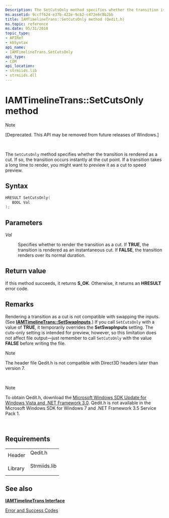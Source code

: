 ```yaml
---
Description: The SetCutsOnly method specifies whether the transition is rendered as a cut. If so, the transition occurs instantly at the cut point. If a transition takes a long time to render, you might want to preview it as a cut to speed preview.
ms.assetid: 9ccff624-e37b-422e-9cb2-c472e6c8b2bb
title: IAMTimelineTrans::SetCutsOnly method (Qedit.h)
ms.topic: reference
ms.date: 05/31/2018
topic_type: 
- APIRef
- kbSyntax
api_name: 
- IAMTimelineTrans.SetCutsOnly
api_type: 
- COM
api_location: 
- strmiids.lib
- strmiids.dll
---
```


# IAMTimelineTrans::SetCutsOnly method

> [!Note]  
> \[Deprecated. This API may be removed from future releases of Windows.\]

 

The `SetCutsOnly` method specifies whether the transition is rendered as a cut. If so, the transition occurs instantly at the cut point. If a transition takes a long time to render, you might want to preview it as a cut to speed preview.

## Syntax


```C++
HRESULT SetCutsOnly(
   BOOL Val
);
```



## Parameters

<dl> <dt>

*Val* 
</dt> <dd>

Specifies whether to render the transition as a cut. If **TRUE**, the transition is rendered as an instantaneous cut. If **FALSE**, the transition renders over its normal duration.

</dd> </dl>

## Return value

If this method succeeds, it returns **S\_OK**. Otherwise, it returns an **HRESULT** error code.

## Remarks

Rendering a transition as a cut is not compatible with swapping the inputs. (See [**IAMTimelineTrans::SetSwapInputs**](iamtimelinetrans-setswapinputs.md).) If you call `SetCutsOnly` with a value of **TRUE**, it temporarily overrides the **SetSwapInputs** setting. The cuts-only setting is intended for preview, however, so this limitation does not affect file output—just remember to call `SetCutsOnly` with the value **FALSE** before writing the file.

> [!Note]  
> The header file Qedit.h is not compatible with Direct3D headers later than version 7.

 

> [!Note]  
> To obtain Qedit.h, download the [Microsoft Windows SDK Update for Windows Vista and .NET Framework 3.0](https://msdn.microsoft.com/windowsvista/bb980924.aspx). Qedit.h is not available in the Microsoft Windows SDK for Windows 7 and .NET Framework 3.5 Service Pack 1.

 

## Requirements



|                    |                                                                                         |
|--------------------|-----------------------------------------------------------------------------------------|
| Header<br/>  | <dl> <dt>Qedit.h</dt> </dl>      |
| Library<br/> | <dl> <dt>Strmiids.lib</dt> </dl> |



## See also

<dl> <dt>

[**IAMTimelineTrans Interface**](iamtimelinetrans.md)
</dt> <dt>

[Error and Success Codes](error-and-success-codes.md)
</dt> </dl>

 

 




